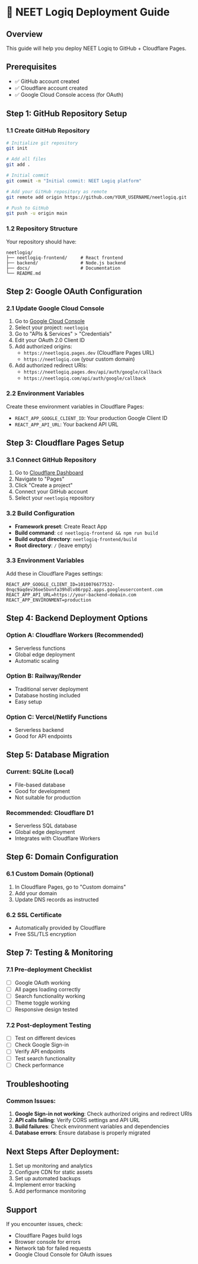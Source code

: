 # 🚀 NEET Logiq Deployment Guide

## Overview
This guide will help you deploy NEET Logiq to GitHub + Cloudflare Pages.

## Prerequisites
- ✅ GitHub account created
- ✅ Cloudflare account created
- ✅ Google Cloud Console access (for OAuth)

## Step 1: GitHub Repository Setup

### 1.1 Create GitHub Repository
```bash
# Initialize git repository
git init

# Add all files
git add .

# Initial commit
git commit -m "Initial commit: NEET Logiq platform"

# Add your GitHub repository as remote
git remote add origin https://github.com/YOUR_USERNAME/neetlogiq.git

# Push to GitHub
git push -u origin main
```

### 1.2 Repository Structure
Your repository should have:
```
neetlogiq/
├── neetlogiq-frontend/     # React frontend
├── backend/                # Node.js backend
├── docs/                   # Documentation
└── README.md
```

## Step 2: Google OAuth Configuration

### 2.1 Update Google Cloud Console
1. Go to [Google Cloud Console](https://console.cloud.google.com/)
2. Select your project: `neetlogiq`
3. Go to "APIs & Services" > "Credentials"
4. Edit your OAuth 2.0 Client ID
5. Add authorized origins:
   - `https://neetlogiq.pages.dev` (Cloudflare Pages URL)
   - `https://neetlogiq.com` (your custom domain)
6. Add authorized redirect URIs:
   - `https://neetlogiq.pages.dev/api/auth/google/callback`
   - `https://neetlogiq.com/api/auth/google/callback`

### 2.2 Environment Variables
Create these environment variables in Cloudflare Pages:
- `REACT_APP_GOOGLE_CLIENT_ID`: Your production Google Client ID
- `REACT_APP_API_URL`: Your backend API URL

## Step 3: Cloudflare Pages Setup

### 3.1 Connect GitHub Repository
1. Go to [Cloudflare Dashboard](https://dash.cloudflare.com/)
2. Navigate to "Pages"
3. Click "Create a project"
4. Connect your GitHub account
5. Select your `neetlogiq` repository

### 3.2 Build Configuration
- **Framework preset**: Create React App
- **Build command**: `cd neetlogiq-frontend && npm run build`
- **Build output directory**: `neetlogiq-frontend/build`
- **Root directory**: `/` (leave empty)

### 3.3 Environment Variables
Add these in Cloudflare Pages settings:
```
REACT_APP_GOOGLE_CLIENT_ID=1010076677532-0nqc9aqdev36oe5bvnfa39hdlv86rpp2.apps.googleusercontent.com
REACT_APP_API_URL=https://your-backend-domain.com
REACT_APP_ENVIRONMENT=production
```

## Step 4: Backend Deployment Options

### Option A: Cloudflare Workers (Recommended)
- Serverless functions
- Global edge deployment
- Automatic scaling

### Option B: Railway/Render
- Traditional server deployment
- Database hosting included
- Easy setup

### Option C: Vercel/Netlify Functions
- Serverless backend
- Good for API endpoints

## Step 5: Database Migration

### Current: SQLite (Local)
- File-based database
- Good for development
- Not suitable for production

### Recommended: Cloudflare D1
- Serverless SQL database
- Global edge deployment
- Integrates with Cloudflare Workers

## Step 6: Domain Configuration

### 6.1 Custom Domain (Optional)
1. In Cloudflare Pages, go to "Custom domains"
2. Add your domain
3. Update DNS records as instructed

### 6.2 SSL Certificate
- Automatically provided by Cloudflare
- Free SSL/TLS encryption

## Step 7: Testing & Monitoring

### 7.1 Pre-deployment Checklist
- [ ] Google OAuth working
- [ ] All pages loading correctly
- [ ] Search functionality working
- [ ] Theme toggle working
- [ ] Responsive design tested

### 7.2 Post-deployment Testing
- [ ] Test on different devices
- [ ] Check Google Sign-in
- [ ] Verify API endpoints
- [ ] Test search functionality
- [ ] Check performance

## Troubleshooting

### Common Issues:
1. **Google Sign-in not working**: Check authorized origins and redirect URIs
2. **API calls failing**: Verify CORS settings and API URL
3. **Build failures**: Check environment variables and dependencies
4. **Database errors**: Ensure database is properly migrated

## Next Steps After Deployment:
1. Set up monitoring and analytics
2. Configure CDN for static assets
3. Set up automated backups
4. Implement error tracking
5. Add performance monitoring

## Support
If you encounter issues, check:
- Cloudflare Pages build logs
- Browser console for errors
- Network tab for failed requests
- Google Cloud Console for OAuth issues
